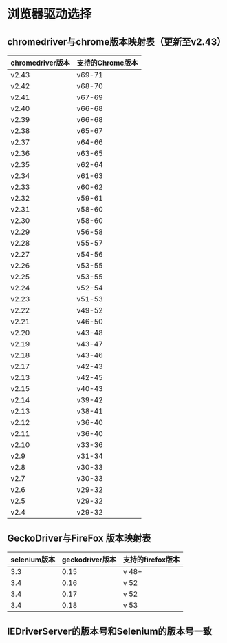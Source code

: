 # 浏览器驱动选择


## chromedriver与chrome版本映射表（更新至v2.43）

chromedriver版本	|支持的Chrome版本
----------------|----------------
v2.43	|v69-71
v2.42	|v68-70
v2.41	|v67-69
v2.40	|v66-68
v2.39	|v66-68
v2.38	|v65-67
v2.37	|v64-66
v2.36	|v63-65
v2.35	|v62-64
v2.34	|v61-63
v2.33	|v60-62
v2.32	|v59-61
v2.31	|v58-60
v2.30	|v58-60
v2.29	|v56-58
v2.28	|v55-57
v2.27	|v54-56
v2.26	|v53-55
v2.25	|v53-55
v2.24	|v52-54
v2.23	|v51-53
v2.22	|v49-52
v2.21	|v46-50
v2.20	|v43-48
v2.19	|v43-47
v2.18	|v43-46
v2.17	|v42-43
v2.13	|v42-45
v2.15	|v40-43
v2.14	|v39-42
v2.13	|v38-41
v2.12	|v36-40
v2.11	|v36-40
v2.10	|v33-36
v2.9	|v31-34
v2.8	|v30-33
v2.7	|v30-33
v2.6	|v29-32
v2.5	|v29-32
v2.4	|v29-32


## GeckoDriver与FireFox 版本映射表

selenium版本	|geckodriver版本	|支持的firefox版本
----------------|----------------|----------------
3.3	|0.15	|v 48+
3.4	|0.16	|v 52
3.4	|0.17	|v 52
3.4	|0.18	|v 53

## IEDriverServer的版本号和Selenium的版本号一致
